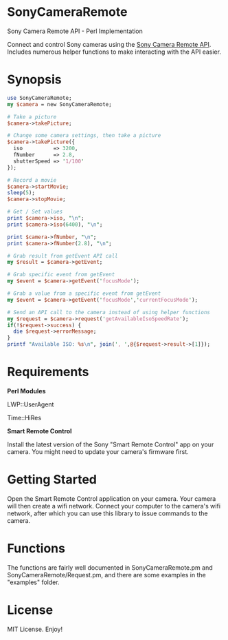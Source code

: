 # SonyCameraRemote
Sony Camera Remote API - Perl Implementation

Connect and control Sony cameras using the [Sony Camera Remote API](https://developer.sony.com/downloads/camera-file/sony-camera-remote-api-beta-sdk/).  Includes numerous helper functions to make interacting with the API easier.

# Synopsis

```perl
use SonyCameraRemote;
my $camera = new SonyCameraRemote;

# Take a picture
$camera->takePicture;

# Change some camera settings, then take a picture
$camera->takePicture({
  iso          => 3200,
  fNumber      => 2.8,
  shutterSpeed => '1/100'
});

# Record a movie
$camera->startMovie;
sleep(5);
$camera->stopMovie;

# Get / Set values
print $camera->iso, "\n";
print $camera->iso(6400), "\n";

print $camera->fNumber, "\n";
print $camera->fNumber(2.8), "\n";

# Grab result from getEvent API call
my $result = $camera->getEvent;

# Grab specific event from getEvent
my $event = $camera->getEvent('focusMode');

# Grab a value from a specific event from getEvent
my $event = $camera->getEvent('focusMode','currentFocusMode');

# Send an API call to the camera instead of using helper functions
my $request = $camera->request('getAvailableIsoSpeedRate');
if(!$request->success) {
  die $request->errorMessage;
}
printf "Available ISO: %s\n", join(', ',@{$request->result->[1]});
```

# Requirements

__Perl Modules__

LWP::UserAgent

Time::HiRes

__Smart Remote Control__

Install the latest version of the Sony "Smart Remote Control" app on your camera.  You might need to update your camera's firmware first.

# Getting Started

Open the Smart Remote Control application on your camera.  Your  camera will then create a wifi network.  Connect your computer to the camera's wifi network, after which you can use this library to issue commands to the camera.

# Functions

The functions are fairly well documented in SonyCameraRemote.pm and SonyCameraRemote/Request.pm, and there are some examples in the "examples" folder.

# License

MIT License.  Enjoy!
